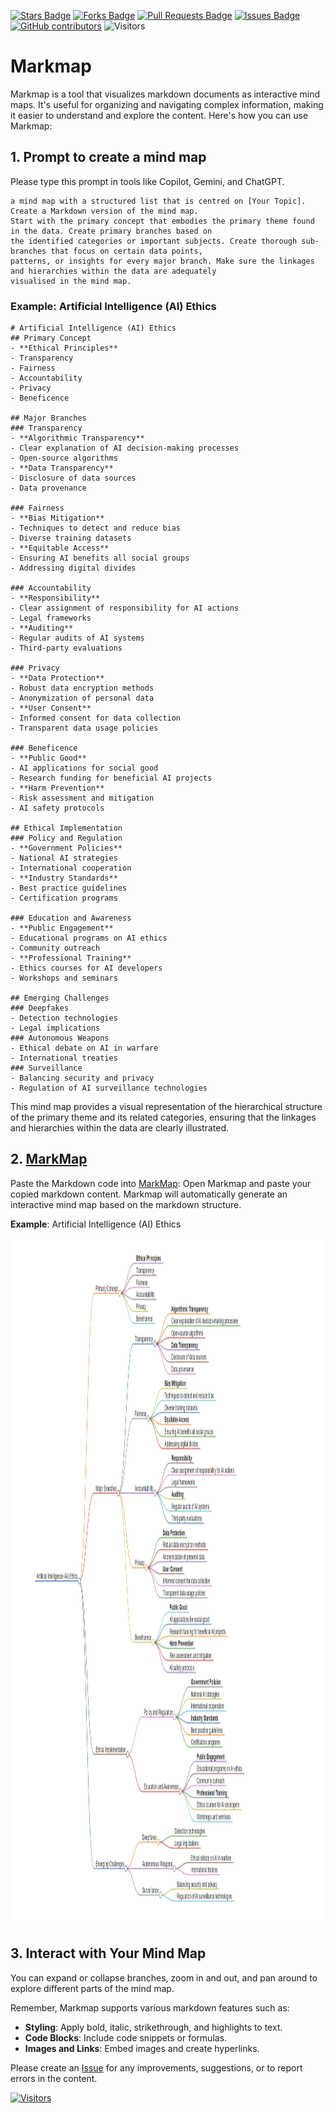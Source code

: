 <a href="https://github.com/michaeltlp/gen_ai/stargazers"><img src="https://img.shields.io/github/stars/michaeltlp/gen_ai" alt="Stars Badge"/></a>
<a href="https://github.com/michaeltlp/gen_ai/network/members"><img src="https://img.shields.io/github/forks/michaeltlp/gen_ai" alt="Forks Badge"/></a>
<a href="https://github.com/michaeltlp/gen_ai"><img src="https://img.shields.io/github/issues-pr/michaeltlp/gen_ai" alt="Pull Requests Badge"/></a>
<a href="https://github.com/michaeltlp/gen_ai/issues"><img src="https://img.shields.io/github/issues/michaeltlp/gen_ai" alt="Issues Badge"/></a>
<a href="https://github.com/michaeltlp/gen_ai/graphs/contributors"><img alt="GitHub contributors" src="https://img.shields.io/github/contributors/michaeltlp/gen_ai?color=2b9348"></a>
![Visitors](https://api.visitorbadge.io/api/visitors?path=https%3A%2F%2Fgithub.com%2Fmichaeltlp%2Fgen_ai&labelColor=%23d9e3f0&countColor=%23697689&style=flat)



# Markmap
Markmap is a tool that visualizes markdown documents as interactive mind maps. It's useful for organizing and navigating complex information, making it easier to understand and explore the content. Here's how you can use Markmap:

## 1. Prompt to create a mind map
Please type this prompt in tools like Copilot, Gemini, and ChatGPT.

  ```
a mind map with a structured list that is centred on [Your Topic]. Create a Markdown version of the mind map.
Start with the primary concept that embodies the primary theme found in the data. Create primary branches based on
the identified categories or important subjects. Create thorough sub-branches that focus on certain data points,
patterns, or insights for every major branch. Make sure the linkages and hierarchies within the data are adequately
visualised in the mind map.
  ```

### Example: Artificial Intelligence (AI) Ethics
  ```
# Artificial Intelligence (AI) Ethics
## Primary Concept
- **Ethical Principles**
  - Transparency
  - Fairness
  - Accountability
  - Privacy
  - Beneficence

## Major Branches
### Transparency
- **Algorithmic Transparency**
  - Clear explanation of AI decision-making processes
  - Open-source algorithms
- **Data Transparency**
  - Disclosure of data sources
  - Data provenance

### Fairness
- **Bias Mitigation**
  - Techniques to detect and reduce bias
  - Diverse training datasets
- **Equitable Access**
  - Ensuring AI benefits all social groups
  - Addressing digital divides

### Accountability
- **Responsibility**
  - Clear assignment of responsibility for AI actions
  - Legal frameworks
- **Auditing**
  - Regular audits of AI systems
  - Third-party evaluations

### Privacy
- **Data Protection**
  - Robust data encryption methods
  - Anonymization of personal data
- **User Consent**
  - Informed consent for data collection
  - Transparent data usage policies

### Beneficence
- **Public Good**
  - AI applications for social good
  - Research funding for beneficial AI projects
- **Harm Prevention**
  - Risk assessment and mitigation
  - AI safety protocols

## Ethical Implementation
### Policy and Regulation
- **Government Policies**
  - National AI strategies
  - International cooperation
- **Industry Standards**
  - Best practice guidelines
  - Certification programs

### Education and Awareness
- **Public Engagement**
  - Educational programs on AI ethics
  - Community outreach
- **Professional Training**
  - Ethics courses for AI developers
  - Workshops and seminars

## Emerging Challenges
### Deepfakes
  - Detection technologies
  - Legal implications
### Autonomous Weapons
  - Ethical debate on AI in warfare
  - International treaties
### Surveillance
  - Balancing security and privacy
  - Regulation of AI surveillance technologies
  ```
This mind map provides a visual representation of the hierarchical structure of the primary theme and its related categories, ensuring that the linkages and hierarchies within the data are clearly illustrated.  


## 2. [MarkMap](https://markmap.js.org/repl)
Paste the Markdown code into [MarkMap](https://markmap.js.org/repl): Open Markmap and paste your copied markdown content. Markmap will automatically generate an interactive mind map based on the markdown structure.

**Example**: Artificial Intelligence (AI) Ethics

<p align="center">
<img src="../images/aimarkmap.png" height="1100" />
</p>

## 3. Interact with Your Mind Map
You can expand or collapse branches, zoom in and out, and pan around to explore different parts of the mind map.

Remember, Markmap supports various markdown features such as:
- **Styling**: Apply bold, italic, strikethrough, and highlights to text.
- **Code Blocks**: Include code snippets or formulas.
- **Images and Links**: Embed images and create hyperlinks.

Please create an [Issue](https://github.com/michaeltlp/gen_ai/issues) for any improvements, suggestions, or to report errors in the content.

[![Visitors](https://api.visitorbadge.io/api/visitors?path=https%3A%2F%2Fgithub.com%2Fmichaeltlp&countColor=%23263759)](https://visitorbadge.io/status?path=https%3A%2F%2Fgithub.com%2Fmichaeltlp)


